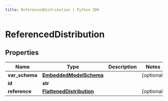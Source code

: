 ```yaml
---
title: ReferencedDistribution | Python SDK
---
```


# ReferencedDistribution



## Properties

Name | Type | Description | Notes
------------ | ------------- | ------------- | -------------
**var_schema** | [**EmbeddedModelSchema**](EmbeddedModelSchema) |  | [optional] 
**id** | **str** |  | 
**reference** | [**FlattenedDistribution**](FlattenedDistribution) |  | [optional] 


